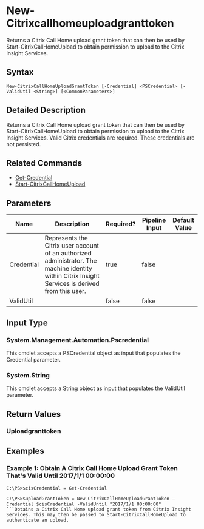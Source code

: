 ﻿
# New-Citrixcallhomeuploadgranttoken
Returns a Citrix Call Home upload grant token that can then be used by Start-CitrixCallHomeUpload to obtain permission to upload to the Citrix Insight Services.
## Syntax
```
New-CitrixCallHomeUploadGrantToken [-Credential] <PSCredential> [-ValidUtil <String>] [<CommonParameters>]
```
## Detailed Description
Returns a Citrix Call Home upload grant token that can then be used by Start-CitrixCallHomeUpload to obtain permission to upload to the Citrix Insight Services. Valid Citrix credentials are required. These credentials are not persisted.


## Related Commands

* [Get-Credential](../Get-Credential/)
* [Start-CitrixCallHomeUpload](../Start-CitrixCallHomeUpload/)
## Parameters
| Name   | Description | Required? | Pipeline Input | Default Value |
| --- | --- | --- | --- | --- |
| Credential | Represents the Citrix user account of an authorized administrator.  The machine identity within Citrix Insight Services is derived from this user. | true | false |  |
| ValidUtil |  | false | false |  |

## Input Type

### System.Management.Automation.Pscredential
This cmdlet accepts a PSCredential object as input that populates the Credential parameter.
### System.String
This cmdlet accepts a String object as input that populates the ValidUtil parameter.
## Return Values

### Uploadgranttoken

## Examples

### Example 1: Obtain A Citrix Call Home Upload Grant Token That's Valid Until 2017/1/1 00:00:00
```
C:\PS>$cisCredential = Get-Credential

C:\PS>$uploadGrantToken = New-CitrixCallHomeUploadGrantToken –Credential $cisCredential -ValidUntil "2017/1/1 00:00:00"
```Obtains a Citrix Call Home upload grant token from Citrix Insight Services. This may then be passed to Start-CitrixCallHomeUpload to authenticate an upload.
